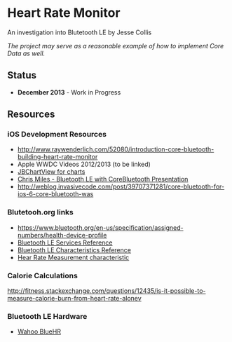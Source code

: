 # Heart Rate Monitor

An investigation into Blutetooth LE by Jesse Collis

_The project may serve as a reasonable example of how to implement Core Data as well._

## Status

- **December 2013** - Work in Progress

## Resources

### iOS Development Resources

- http://www.raywenderlich.com/52080/introduction-core-bluetooth-building-heart-rate-monitor
- Apple WWDC Videos 2012/2013 (to be linked)
- [JBChartView for charts](https://github.com/Jawbone/JBChartView)
- [Chris Miles - Bluetooth LE with CoreBluetooth Presentation](http://blog.chrismiles.info/2013/03/bluetooth-le-with-corebluetooth.html)
- http://weblog.invasivecode.com/post/39707371281/core-bluetooth-for-ios-6-core-bluetooth-was

### Blutetooh.org links

- https://www.bluetooth.org/en-us/specification/assigned-numbers/health-device-profile
- [Bluetooth LE Services Reference](https://developer.bluetooth.org/gatt/services/Pages/ServicesHome.aspx)
- [Bluetooth LE Characteristics Reference](https://developer.bluetooth.org/gatt/characteristics/Pages/CharacteristicsHome.aspx)
- [Hear Rate Measurement characteristic](https://developer.bluetooth.org/gatt/characteristics/Pages/CharacteristicViewer.aspx?u=org.bluetooth.characteristic.heart_rate_measurement.xml)

### Calorie Calculations

http://fitness.stackexchange.com/questions/12435/is-it-possible-to-measure-calorie-burn-from-heart-rate-alonev

### Bluetooth LE Hardware

- [Wahoo BlueHR](http://www.wahoofitness.com/wahoo-blue-hr-heart-rate-strap.html)